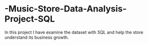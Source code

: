 # -Music-Store-Data-Analysis-Project-SQL
In this project I have examine the dataset with SQL and help the store understand its business growth.
